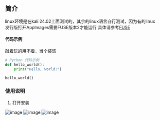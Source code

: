 ## 简介

linux环境是在kali 24.02上面测试的，其余的linux语言自行测试，因为有的linux发行版打开Applmages需要FUSE版本2才能运行
具体请参考[FUSE](https://github.com/AppImage/AppImageKit/wiki/FUSE)

#### 代码示例
敲着玩的用不着，当个装饰
```python
# Python 代码示例
def hello_world():
    print("Hello, world!")

hello_world()
```


### 使用说明
1. 打开安装

![image](https://github.com/kukuqi666/Qv2ray_tools/blob/main/images/IMG_20240722_132513.png)
![image](https://github.com/kukuqi666/Qv2ray_tools/blob/main/images/IMG_20240722_132623.png)
![image](https://github.com/kukuqi666/Qv2ray_tools/blob/main/images/IMG_20240722_132806.png)
